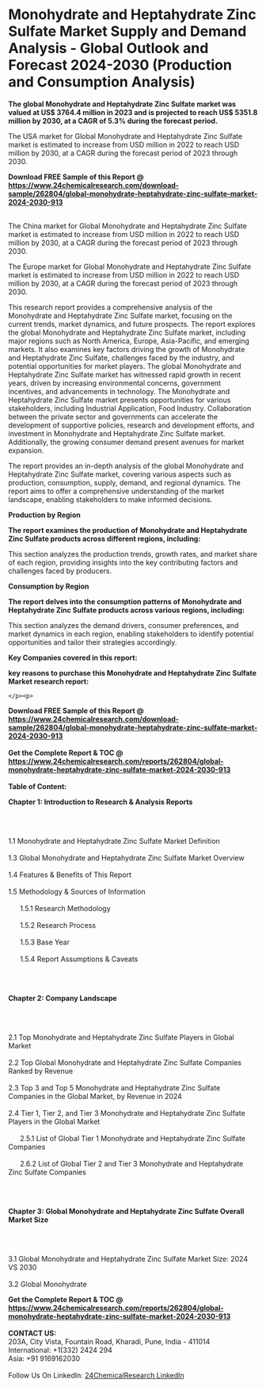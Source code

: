 <h1>Monohydrate and Heptahydrate Zinc Sulfate Market Supply and Demand Analysis - Global Outlook and Forecast 2024-2030 (Production and Consumption Analysis)</h1><p><strong>The global Monohydrate and Heptahydrate Zinc Sulfate market was valued at US$ 3764.4 million in 2023 and is projected to reach US$ 5351.8 million by 2030, at a CAGR of 5.3% during the forecast period.</strong></p><p>
</p><p>The USA market for Global Monohydrate and Heptahydrate Zinc Sulfate market is estimated to increase from USD million in 2022 to reach USD million by 2030, at a CAGR during the forecast period of 2023 through 2030.</p><div><b>Download FREE Sample of this Report @ 
            <a href="https://www.24chemicalresearch.com/download-sample/262804/global-monohydrate-heptahydrate-zinc-sulfate-market-2024-2030-913">
            https://www.24chemicalresearch.com/download-sample/262804/global-monohydrate-heptahydrate-zinc-sulfate-market-2024-2030-913</a></b></div><br><p>
</p><p>The China market for Global Monohydrate and Heptahydrate Zinc Sulfate market is estimated to increase from USD million in 2022 to reach USD million by 2030, at a CAGR during the forecast period of 2023 through 2030.</p><p>
</p><p>The Europe market for Global Monohydrate and Heptahydrate Zinc Sulfate market is estimated to increase from USD million in 2022 to reach USD million by 2030, at a CAGR during the forecast period of 2023 through 2030.</p><p>
</p><p>This research report provides a comprehensive analysis of the Monohydrate and Heptahydrate Zinc Sulfate market, focusing on the current trends, market dynamics, and future prospects. The report explores the global Monohydrate and Heptahydrate Zinc Sulfate market, including major regions such as North America, Europe, Asia-Pacific, and emerging markets. It also examines key factors driving the growth of Monohydrate and Heptahydrate Zinc Sulfate, challenges faced by the industry, and potential opportunities for market players. The global Monohydrate and Heptahydrate Zinc Sulfate market has witnessed rapid growth in recent years, driven by increasing environmental concerns, government incentives, and advancements in technology. The Monohydrate and Heptahydrate Zinc Sulfate market presents opportunities for various stakeholders, including Industrial Application, Food Industry. Collaboration between the private sector and governments can accelerate the development of supportive policies, research and development efforts, and investment in Monohydrate and Heptahydrate Zinc Sulfate market. Additionally, the growing consumer demand present avenues for market expansion.</p><p>
</p><p>The report provides an in-depth analysis of the global Monohydrate and Heptahydrate Zinc Sulfate market, covering various aspects such as production, consumption, supply, demand, and regional dynamics. The report aims to offer a comprehensive understanding of the market landscape, enabling stakeholders to make informed decisions.</p><p>
</p><p><strong>Production by Region</strong></p><p>
</p><p><strong>The report examines the production of Monohydrate and Heptahydrate Zinc Sulfate products across different regions, including:</strong></p><p>
</p><p>
</p><p>This section analyzes the production trends, growth rates, and market share of each region, providing insights into the key contributing factors and challenges faced by producers.</p><p>
</p><p><strong>Consumption by Region</strong></p><p>
</p><p><strong>The report delves into the consumption patterns of Monohydrate and Heptahydrate Zinc Sulfate products across various regions, including:</strong></p><p>
</p><p>
</p><p>This section analyzes the demand drivers, consumer preferences, and market dynamics in each region, enabling stakeholders to identify potential opportunities and tailor their strategies accordingly.</p><p>
<strong>Key Companies covered in this report:</strong></p><p>
</p><p>
</p><p><strong>key reasons to purchase this Monohydrate and Heptahydrate Zinc Sulfate Market research report:</strong></p><p>

	</p><p>

</p><div><b>Download FREE Sample of this Report @ 
            <a href="https://www.24chemicalresearch.com/download-sample/262804/global-monohydrate-heptahydrate-zinc-sulfate-market-2024-2030-913">
            https://www.24chemicalresearch.com/download-sample/262804/global-monohydrate-heptahydrate-zinc-sulfate-market-2024-2030-913</a></b></div><br><div><b>Get the Complete Report & TOC @ 
            <a href="https://www.24chemicalresearch.com/reports/262804/global-monohydrate-heptahydrate-zinc-sulfate-market-2024-2030-913">
            https://www.24chemicalresearch.com/reports/262804/global-monohydrate-heptahydrate-zinc-sulfate-market-2024-2030-913</a></b></div><br>
            <b>Table of Content:</b><p><p><strong>Chapter 1: Introduction to Research &amp; Analysis Reports</strong></p><br />
<br />
<p>1.1 Monohydrate and Heptahydrate Zinc Sulfate Market Definition<br /><br />
1.3 Global Monohydrate and Heptahydrate Zinc Sulfate Market Overview<br /><br />
1.4 Features &amp; Benefits of This Report<br /><br />
1.5 Methodology &amp; Sources of Information<br /><br />
&nbsp;&nbsp;&nbsp;&nbsp;&nbsp; 1.5.1 Research Methodology<br /><br />
&nbsp;&nbsp;&nbsp;&nbsp;&nbsp; 1.5.2 Research Process<br /><br />
&nbsp;&nbsp;&nbsp;&nbsp;&nbsp; 1.5.3 Base Year<br /><br />
&nbsp;&nbsp;&nbsp;&nbsp;&nbsp; 1.5.4 Report Assumptions &amp; Caveats</p><br />
<br />
<p><strong>Chapter 2: Company Landscape</strong></p><br />
<br />
<p>2.1 Top Monohydrate and Heptahydrate Zinc Sulfate Players in Global Market<br /><br />
2.2 Top Global Monohydrate and Heptahydrate Zinc Sulfate Companies Ranked by Revenue<br /><br />
2.3 Top 3 and Top 5 Monohydrate and Heptahydrate Zinc Sulfate Companies in the Global Market, by Revenue in 2024<br /><br />
2.4 Tier 1, Tier 2, and Tier 3 Monohydrate and Heptahydrate Zinc Sulfate Players in the Global Market<br /><br />
&nbsp;&nbsp;&nbsp;&nbsp;&nbsp; 2.5.1 List of Global Tier 1 Monohydrate and Heptahydrate Zinc Sulfate Companies<br /><br />
&nbsp;&nbsp;&nbsp;&nbsp;&nbsp; 2.6.2 List of Global Tier 2 and Tier 3 Monohydrate and Heptahydrate Zinc Sulfate Companies</p><br />
<br />
<p><strong>Chapter 3: Global Monohydrate and Heptahydrate Zinc Sulfate Overall Market Size</strong></p><br />
<br />
<p>3.1 Global Monohydrate and Heptahydrate Zinc Sulfate Market Size: 2024 VS 2030<br /><br />
3.2 Global Monohydrate </p><div><b>Get the Complete Report & TOC @ 
            <a href="https://www.24chemicalresearch.com/reports/262804/global-monohydrate-heptahydrate-zinc-sulfate-market-2024-2030-913">
            https://www.24chemicalresearch.com/reports/262804/global-monohydrate-heptahydrate-zinc-sulfate-market-2024-2030-913</a></b></div><br><b>CONTACT US:</b><br>
            203A, City Vista, Fountain Road, Kharadi, Pune, India - 411014<br>
            International: +1(332) 2424 294<br>
            Asia: +91 9169162030 <br><br>
            Follow Us On LinkedIn: <a href="https://www.linkedin.com/company/24chemicalresearch/">24ChemicalResearch LinkedIn</a>